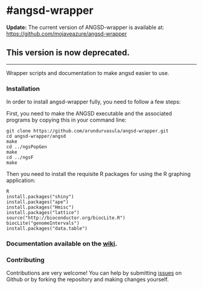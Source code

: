 #angsd-wrapper
=============

__Update:__ The current version of ANGSD-wrapper is available at: https://github.com/mojaveazure/angsd-wrapper

## This version is now deprecated.

---
Wrapper scripts and documentation to make angsd easier to use.

### Installation
In order to install angsd-wrapper fully, you need to follow a few steps:

First, you need to make the ANGSD executable and the associated programs by copying this in your command line:

```
git clone https://github.com/arundurvasula/angsd-wrapper.git
cd angsd-wrapper/angsd
make
cd ../ngsPopGen
make
cd ../ngsF
make
```

Then you need to install the requisite R packages for using the R graphing application:

```
R
install.packages("shiny")
install.packages("ape")
install.packages("Hmisc")
install.packages("lattice")
source("http://bioconductor.org/biocLite.R")
biocLite("genomeIntervals")
install.packages("data.table")
```

### Documentation available on the [wiki](https://github.com/arundurvasula/angsd-wrapper/wiki).


### Contributing
Contributions are very welcome! You can help by submitting [issues](https://github.com/arundurvasula/angsd-wrapper/issues) on Github or by forking the repository and making changes yourself.

